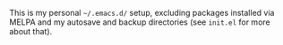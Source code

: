 This is my personal `~/.emacs.d/` setup, excluding packages installed via MELPA and my autosave and backup directories (see `init.el` for more about that).